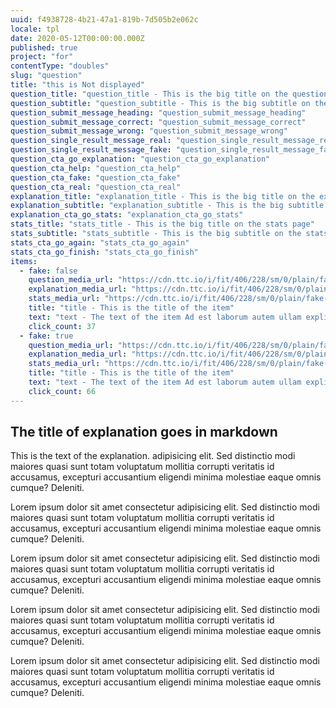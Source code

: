 ```yaml
---
uuid: f4938728-4b21-47a1-819b-7d505b2e062c
locale: tpl
date: 2020-05-12T00:00:00.000Z
published: true
project: "for"
contentType: "doubles"
slug: "question"
title: "this is Not displayed"
question_title: "question_title - This is the big title on the question page"
question_subtitle: "question_subtitle - This is the big subtitle on the question page"
question_submit_message_heading: "question_submit_message_heading"
question_submit_message_correct: "question_submit_message_correct"
question_submit_message_wrong: "question_submit_message_wrong"
question_single_result_message_real: "question_single_result_message_real"
question_single_result_message_fake: "question_single_result_message_fake"
question_cta_go_explanation: "question_cta_go_explanation"
question_cta_help: "question_cta_help"
question_cta_fake: "question_cta_fake"
question_cta_real: "question_cta_real"
explanation_title: "explanation_title - This is the big title on the explanation page"
explanation_subtitle: "explanation_subtitle - This is the big subtitle on the explanation page"
explanation_cta_go_stats: "explanation_cta_go_stats"
stats_title: "stats_title - This is the big title on the stats page"
stats_subtitle: "stats_subtitle - This is the big subtitle on the stats page"
stats_cta_go_again: "stats_cta_go_again"
stats_cta_go_finish: "stats_cta_go_finish"
items:
  - fake: false
    question_media_url: "https://cdn.ttc.io/i/fit/406/228/sm/0/plain/fake-or-real-news-edition/2.jpg"
    explanation_media_url: "https://cdn.ttc.io/i/fit/406/228/sm/0/plain/fake-or-real-news-edition/2.jpg"
    stats_media_url: "https://cdn.ttc.io/i/fit/406/228/sm/0/plain/fake-or-real-news-edition/2.jpg"
    title: "title - This is the title of the item"
    text: "text - The text of the item Ad est laborum autem ullam explicabo voluptatem corporis illum eaque consecrum autem ullam explicabo voluptatem corporis illum eaque consectetur magni quo deserunt"
    click_count: 37
  - fake: true
    question_media_url: "https://cdn.ttc.io/i/fit/406/228/sm/0/plain/fake-or-real-news-edition/3.jpg"
    explanation_media_url: "https://cdn.ttc.io/i/fit/406/228/sm/0/plain/fake-or-real-news-edition/3.jpg"
    stats_media_url: "https://cdn.ttc.io/i/fit/406/228/sm/0/plain/fake-or-real-news-edition/3.jpg"
    title: "title - This is the title of the item"
    text: "text - The text of the item Ad est laborum autem ullam explicabo voluptatem corporis illum eaque consecrum autem ullam explicabo voluptatem corporis illum eaque consectetur magni quo deserunt"
    click_count: 66
---
```

##  The title of explanation goes in markdown

This is the text of the explanation. adipisicing elit. Sed distinctio modi maiores quasi sunt totam voluptatum mollitia corrupti veritatis id accusamus, excepturi accusantium eligendi minima molestiae eaque omnis cumque? Deleniti.

Lorem ipsum dolor sit amet consectetur adipisicing elit. Sed distinctio modi maiores quasi sunt totam voluptatum mollitia corrupti veritatis id accusamus, excepturi accusantium eligendi minima molestiae eaque omnis cumque? Deleniti.

Lorem ipsum dolor sit amet consectetur adipisicing elit. Sed distinctio modi maiores quasi sunt totam voluptatum mollitia corrupti veritatis id accusamus, excepturi accusantium eligendi minima molestiae eaque omnis cumque? Deleniti.

Lorem ipsum dolor sit amet consectetur adipisicing elit. Sed distinctio modi maiores quasi sunt totam voluptatum mollitia corrupti veritatis id accusamus, excepturi accusantium eligendi minima molestiae eaque omnis cumque? Deleniti.

Lorem ipsum dolor sit amet consectetur adipisicing elit. Sed distinctio modi maiores quasi sunt totam voluptatum mollitia corrupti veritatis id accusamus, excepturi accusantium eligendi minima molestiae eaque omnis cumque? Deleniti.
